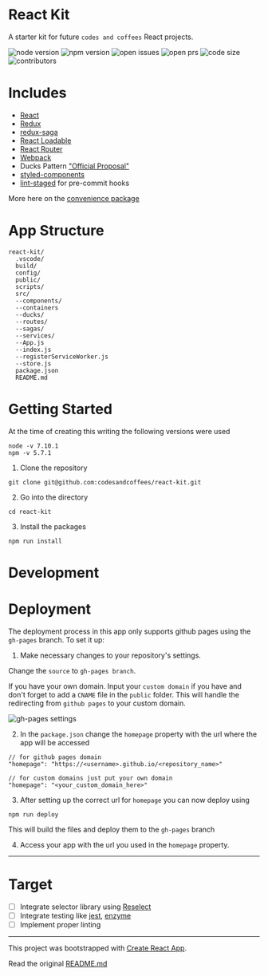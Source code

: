 # React Kit

A starter kit for future `codes and coffees` React projects.

![node version](https://img.shields.io/node/v/@codes-and-coffees/react-pkg.svg)
![npm version](https://img.shields.io/npm/v/@codes-and-coffees/react-pkg.svg)
![open issues](https://img.shields.io/github/issues/codesandcoffees/react-kit.svg)
![open prs](https://img.shields.io/github/issues-pr/codesandcoffees/react-kit.svg)
![code size](https://img.shields.io/github/languages/code-size/codesandcoffees/react-kit.svg)
![contributors](https://img.shields.io/github/contributors/codesandcoffees/react-kit.svg)

# Includes
- [React](https://github.com/facebook/react)
- [Redux](https://github.com/reactjs/redux)
- [redux-saga](https://github.com/redux-saga/redux-saga)
- [React Loadable](https://github.com/jamiebuilds/react-loadable)
- [React Router](https://github.com/ReactTraining/react-router)
- [Webpack](https://github.com/webpack/webpack)
- Ducks Pattern ["Official Proposal"](https://github.com/erikras/ducks-modular-redux)
- [styled-components](https://github.com/styled-components/styled-components)
- [lint-staged](https://github.com/okonet/lint-staged) for pre-commit hooks

More here on the [convenience package](https://github.com/codesandcoffees/react-pkg)

# App Structure
```
react-kit/
  .vscode/
  build/
  config/
  public/
  scripts/
  src/
  --components/
  --containers
  --ducks/
  --routes/
  --sagas/
  --services/
  --App.js
  --index.js
  --registerServiceWorker.js
  --store.js
  package.json
  README.md
```

# Getting Started
At the time of creating this writing the following versions were used
```
node -v 7.10.1
npm -v 5.7.1
```
1. Clone the repository
```
git clone git@github.com:codesandcoffees/react-kit.git
```
2. Go into the directory
```
cd react-kit
```
3. Install the packages
```
npm run install
```

# Development

# Deployment
The deployment process in this app only supports github pages using the `gh-pages` branch. To set it up:
1. Make necessary changes to your repository's settings.

Change the `source` to `gh-pages branch`.

If you have your own domain. Input your `custom domain` if you have and don't forget to add a `CNAME` file in the `public` folder. This will handle the redirecting from `github pages` to your custom domain.

![gh-pages settings](https://res.cloudinary.com/dfrhytey3/image/upload/v1522392328/gh-pages_rwrv32.png)

2. In the `package.json` change the `homepage` property with the url where the app will be accessed
```
// for github pages domain
"homepage": "https://<username>.github.io/<repository_name>"

// for custom domains just put your own domain
"homepage": "<your_custom_domain_here>"
```
3. After setting up the correct url for `homepage` you can now deploy using
```
npm run deploy
```
This will build the files and deploy them to the `gh-pages` branch

4. Access your app with the url you used in the `homepage` property.
---

# Target
- [ ] Integrate selector library using [Reselect](https://github.com/reactjs/reselect)
- [ ] Integrate testing like [jest](https://codesandcoffees.github.io/react-kit/#/), [enzyme](https://github.com/airbnb/enzyme)
- [ ] Implement proper linting

---

This project was bootstrapped with [Create React App](https://github.com/facebookincubator/create-react-app).

Read the original [README.md](/README-original.md)

